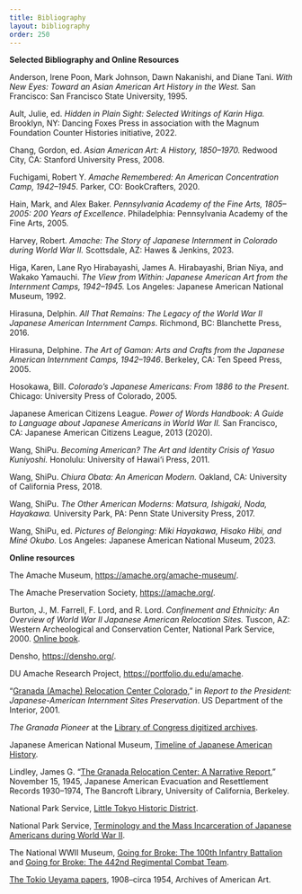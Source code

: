 ```yaml
---
title: Bibliography
layout: bibliography
order: 250
---
```


**Selected Bibliography and Online Resources**

Anderson, Irene Poon, Mark Johnson, Dawn Nakanishi, and Diane Tani. *With New Eyes: Toward an Asian American Art History in the West.* San Francisco: San Francisco State University, 1995.

Ault, Julie, ed. *Hidden in Plain Sight: Selected Writings of Karin Higa.* Brooklyn, NY: Dancing Foxes Press in association with the Magnum Foundation Counter Histories initiative, 2022.

Chang, Gordon, ed. *Asian American Art: A History, 1850–1970.* Redwood City, CA: Stanford University Press, 2008.

Fuchigami, Robert Y. *Amache Remembered: An American Concentration Camp, 1942–1945*. Parker, CO: BookCrafters, 2020.

Hain, Mark, and Alex Baker. *Pennsylvania Academy of the Fine Arts, 1805–2005: 200 Years of Excellence*. Philadelphia: Pennsylvania Academy of the Fine Arts, 2005.

Harvey, Robert. *Amache: The Story of Japanese Internment in Colorado during World War II.* Scottsdale, AZ: Hawes & Jenkins, 2023.

Higa, Karen, Lane Ryo Hirabayashi, James A. Hirabayashi, Brian Niya, and Wakako Yamauchi. *The View from Within: Japanese American Art from the Internment Camps, 1942–1945.* Los Angeles: Japanese American National Museum, 1992.

Hirasuna, Delphin. *All That Remains: The Legacy of the World War II Japanese American Internment Camps*. Richmond, BC: Blanchette Press, 2016.

Hirasuna, Delphine. *The Art of Gaman: Arts and Crafts from the Japanese American Internment Camps, 1942–1946*. Berkeley, CA: Ten Speed Press, 2005.

Hosokawa, Bill. *Colorado’s Japanese Americans: From 1886 to the Present*. Chicago: University Press of Colorado, 2005.

Japanese American Citizens League. *Power of Words Handbook: A Guide to Language about Japanese Americans in World War II.* San Francisco, CA: Japanese American Citizens League, 2013 (2020).

Wang, ShiPu. *Becoming American? The Art and Identity Crisis of Yasuo Kuniyoshi.* Honolulu: University of Hawai‘i Press, 2011.

Wang, ShiPu. *Chiura Obata: An American Modern.* Oakland, CA: University of California Press, 2018.

Wang, ShiPu. *The Other American Moderns: Matsura, Ishigaki, Noda, Hayakawa.* University Park, PA: Penn State University Press, 2017.

Wang, ShiPu, ed. *Pictures of Belonging: Miki Hayakawa, Hisako Hibi, and Miné Okubo.* Los Angeles: Japanese American National Museum, 2023.

**Online resources**

The Amache Museum, <https://amache.org/amache-museum/>.

The Amache Preservation Society, <https://amache.org/>.

Burton, J., M. Farrell, F. Lord, and R. Lord. *Confinement and Ethnicity: An Overview of World War II Japanese American Relocation Sites.* Tuscon, AZ: Western Archeological and Conservation Center, National Park Service, 2000. [Online book](https://www.nps.gov/parkhistory/online_books/anthropology74/index.htm).

Densho, <https://densho.org/>.

DU Amache Research Project, <https://portfolio.du.edu/amache>.

“[Granada (Amache) Relocation Center Colorado](https://www.nps.gov/parkhistory/online_books/internment/reporta3.htm),” in *Report to the President: Japanese-American Internment Sites Preservation*. US Department of the Interior, 2001.

*The Granada Pioneer* at the [Library of Congress digitized archives](https://www.loc.gov/item/sn83025522/?st=calendar).

Japanese American National Museum, [Timeline of Japanese American History](https://www.janm.org/sites/default/files/2021-12/janm-education-resources-common-ground-previsit-timeline-and-vocabulary-2021.pdf).

Lindley, James G. “[The Granada Relocation Center: A Narrative Report](https://digicoll.lib.berkeley.edu/record/175087?ln=en),” November 15, 1945, Japanese American Evacuation and Resettlement Records 1930–1974, The Bancroft Library, University of California, Berkeley.

National Park Service, [Little Tokyo Historic District](https://www.nps.gov/places/little-tokyo-historic-district.htm).

National Park Service, [Terminology and the Mass Incarceration of Japanese Americans during World War II](https://www.nps.gov/articles/000/terminology-and-the-mass-incarceration-of-japanese-americans-during-world-war-ii.htm#:~:text=The%20NPS%20has%20not%20published%20standard%20guidance%20on,their%20ethnicity%2C%20as%20well%20as%20the%20general%20public.).

The National WWII Museum, [Going for Broke: The 100th Infantry Battalion](https://www.nationalww2museum.org/war/articles/japanese-american-100th-infantry-battalion) and [Going for Broke: The 442nd Regimental Combat Team](https://www.nationalww2museum.org/war/articles/442nd-regimental-combat-team).

[The Tokio Ueyama papers](https://sirismm.si.edu/EADpdfs/AAA.ueyatoki.pdf), 1908–circa 1954, Archives of American Art.
